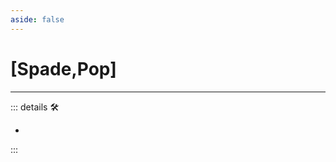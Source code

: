 ```yaml
---
aside: false
---
```

# <py>[Spade,Pop]</py>

---

<!-- =================================================== -->
<!-- =================================================== -->
<!-- =================================================== -->
<!-- =================================================== -->
<!-- =================================================== -->
::: details 🛠

-

:::

